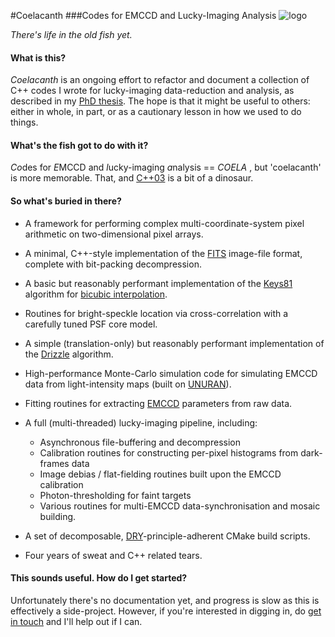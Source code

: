 #Coelacanth
###Codes for EMCCD and Lucky-Imaging Analysis
![logo](http://upload.wikimedia.org/wikipedia/commons/c/ce/Coelacanth-bgiu.png)

*There's life in the old fish yet.*

#### What is this?
*Coelacanth* is an ongoing effort to refactor and document a collection of C++
codes I wrote for lucky-imaging data-reduction and analysis, as described in 
my [PhD thesis]. 
The hope is that it might be useful to others: either in whole, in part, or as
a cautionary lesson in how we used to do things.

#### What's the fish got to do with it?
<em>Co</em>des for <em>E</em>MCCD and <em>l</em>ucky-imaging <em>a</em>nalysis == *COELA* , 
but 'coelacanth' is more memorable. 
That, and [C++03] is a bit of a dinosaur.

#### So what's buried in there?
- A framework for performing complex multi-coordinate-system pixel arithmetic on 
  two-dimensional pixel arrays.
- A minimal, C++-style implementation of the [FITS] image-file format, 
  complete with bit-packing decompression.
- A basic but reasonably performant implementation of the [Keys81]  algorithm for 
  [bicubic interpolation].
- Routines for bright-speckle location via cross-correlation with a carefully 
  tuned PSF core model.
- A simple (translation-only) but reasonably performant implementation of the 
  [Drizzle] algorithm.
- High-performance Monte-Carlo simulation code for simulating EMCCD data from 
  light-intensity maps (built on [UNURAN]).
- Fitting routines for extracting [EMCCD] parameters from raw data.

- A full (multi-threaded) lucky-imaging pipeline, including: 
    - Asynchronous file-buffering and decompression
    - Calibration routines for constructing per-pixel histograms from dark-frames 
      data
    - Image debias / flat-fielding routines built upon the EMCCD calibration
    - Photon-thresholding for faint targets
    - Various routines for multi-EMCCD data-synchronisation and mosaic building.
    

- A set of decomposable, [DRY]-principle-adherent CMake build scripts.
- Four years of sweat and C++ related tears.

#### This sounds useful. How do I get started?
Unfortunately there's no documentation yet, and progress is slow as this 
is effectively a side-project.
However, if you're interested in digging in, do [get in touch] and I'll help
out if I can.



[C++03]: http://en.wikipedia.org/wiki/C%2B%2B03
[Drizzle]: http://adsabs.harvard.edu/abs/2002PASP..114..144F
[bicubic interpolation]: http://en.wikipedia.org/wiki/Bicubic_interpolation
[DRY]: http://en.wikipedia.org/wiki/Don%27t_repeat_yourself
[EMCCD]: http://en.wikipedia.org/wiki/Charge-coupled_device#Electron-multiplying_CCD
[FITS]: http://en.wikipedia.org/wiki/FITS
[get in touch]: http://timstaley.co.uk/
[Keys81]: http://ieeexplore.ieee.org/xpl/articleDetails.jsp?arnumber=1163711
[UNURAN]: http://statmath.wu.ac.at/unuran/
[PhD thesis]: http://uk.arxiv.org/abs/1404.5907
